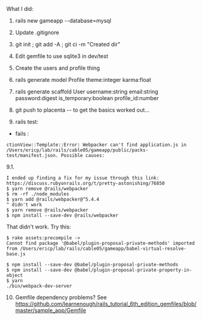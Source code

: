 What I did:

1. rails new gameapp --database=mysql
2. Update .gitignore
3. git init ; git add -A ; git ci -m "Created dir"
4. Edit gemfile to use sqlite3 in dev/test

5. Create the users and profile thing

6. rails generate model Profile theme:integer karma:float
7. rails generate scaffold User username:string email:string password:digest is_temporary:boolean profile_id:number

8. git push to placenta -- to get the basics worked out...

9. rails test:
- fails :
```
ctionView::Template::Error: Webpacker can't find application.js in /Users/ericp/lab/rails/cable05/gameapp/public/packs-test/manifest.json. Possible causes:
```
9.1. 
```
I ended up finding a fix for my issue through this link: https://discuss.rubyonrails.org/t/pretty-astonishing/76850
$ yarn remove @rails/webpacker
$ rm -rf ./node_modules
$ yarn add @rails/webpacker@^5.4.4
^ didn't work
$ yarn remove @rails/webpacker
$ npm install --save-dev @rails/webpacker
```

That didn't work. Try this:
```
$ rake assets:precompile ->
Cannot find package '@babel/plugin-proposal-private-methods' imported from /Users/ericp/lab/rails/cable05/gameapp/babel-virtual-resolve-base.js

$ npm install --save-dev @babel/plugin-proposal-private-methods
$ npm install --save-dev @babel/plugin-proposal-private-property-in-object
$ yarn
./bin/webpack-dev-server
```

10. Gemfile dependency problems?
See https://github.com/learnenough/rails_tutorial_6th_edition_gemfiles/blob/master/sample_app/Gemfile



